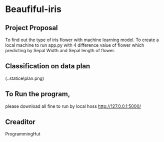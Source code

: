 # Beaufiful-iris
## Project Proposal
To find out the type of iris flower with machine learning model.
To create a local machine to run app.py with 4 difference value of flower which predicting by Sepal Width and Sepal length of flower.
## Classification on data plan
(..statice\plan.png)
## To Run the program,
please download all fine to run by local hoss http://127.0.0.1:5000/

## Creaditor 

ProgrammingHut
